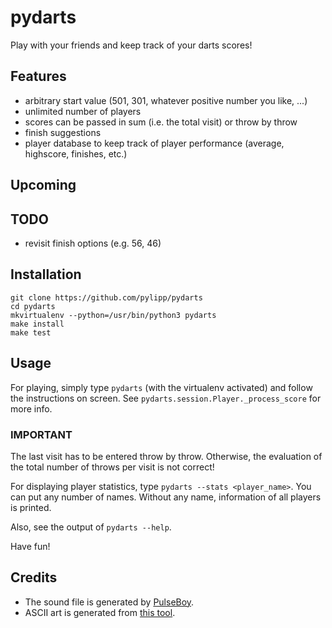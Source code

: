 # pydarts

Play with your friends and keep track of your darts scores!

## Features
- arbitrary start value (501, 301, whatever positive number you like, ...)
- unlimited number of players
- scores can be passed in sum (i.e. the total visit) or throw by throw
- finish suggestions
- player database to keep track of player performance (average, highscore, finishes, etc.)

## Upcoming

## TODO
- revisit finish options (e.g. 56, 46)

## Installation

```
git clone https://github.com/pylipp/pydarts
cd pydarts
mkvirtualenv --python=/usr/bin/python3 pydarts
make install
make test
```

## Usage

For playing, simply type `pydarts` (with the virtualenv activated) and follow the instructions on screen. See `pydarts.session.Player._process_score` for more info.

### IMPORTANT

The last visit has to be entered throw by throw. Otherwise, the evaluation of the total number of throws per visit is not correct!

For displaying player statistics, type `pydarts --stats <player_name>`. You can put any number of names. Without any name, information of all players is printed.

Also, see the output of `pydarts --help`.

Have fun!

## Credits
- The sound file is generated by [PulseBoy](http://www.pulseboy.com/).
- ASCII art is generated from [this tool](http://patorjk.com/software/taag/#p=display&f=Isometric2&t=pydarts).
